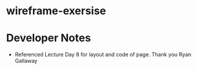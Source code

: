 # wireframe-exersise


# Developer Notes

- Referenced Lecture Day 8 for layout and code of page. Thank you Ryan Gallaway

